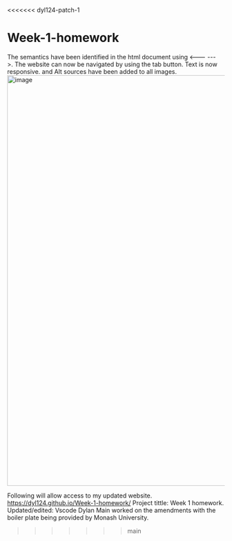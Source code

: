 <<<<<<< dyl124-patch-1

# Week-1-homework

The semantics have been identified in the html document using <--- --->.
The website can now be navigated by using the tab button.
Text is now responsive.
and Alt sources have been added to all images.
<img width="952" alt="image" src="https://github.com/dyl124/Week-1-homework/assets/142150017/d26a7b41-1892-4237-a14e-395d97c0c972">

Following will allow access to my updated website. https://dyl124.github.io/Week-1-homework/
Project tittle: Week 1 homework.
Updated/edited: Vscode
Dylan Main worked on the amendments with the boiler plate being provided by Monash University.

> > > > > > > main
